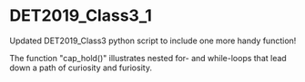 # DET2019_Class3_1
Updated DET2019_Class3 python script to include one more handy function!

The function "cap_hold()" illustrates nested for- and while-loops that lead down a path of curiosity and furiosity.
